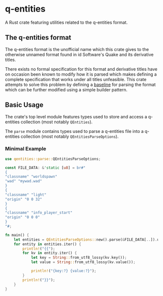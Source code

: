 # q-entities
A Rust crate featuring utilities related to the q-entities format.

## The q-entities format
The q-entities format is the unofficial name which this crate gives to the otherwise unnamed format found in id Software's Quake and its derivative titles.

There exists no formal specification for this format and derivative titles have on occasion been known to modify how it is parsed which makes defining a complete specification that works under all titles unfeasible.
This crate attempts to solve this problem by defining a [baseline](https://github.com/IanE9/qentities/issues/1) for parsing the format which can be further modified using a simple builder pattern.

## Basic Usage
The crate's top level module features types used to store and access a q-entities collection (most notably `QEntities`).

The `parse` module contains types used to parse a q-entities file into a q-entities collection (most notably `QEntitiesParseOptions`).

### Minimal Example
```rust
use qentities::parse::QEntitiesParseOptions;

const FILE_DATA: &'static [u8] = br#"
{
"classname" "worldspawn"
"wad" "mywad.wad"
}
{
"classname" "light"
"origin" "0 0 32"
}
{
"classname" "info_player_start"
"origin" "0 0 0"
}
"#;

fn main() {
    let entities = QEntitiesParseOptions::new().parse(&FILE_DATA[..]).unwrap();
    for entity in entities.iter() {
        println!("{{");
        for kv in entity.iter() {
            let key = String::from_utf8_lossy(kv.key());
            let value = String::from_utf8_lossy(kv.value());

            println!("{key:?} {value:?}");
        }
        println!("}}");
    }
}

```
